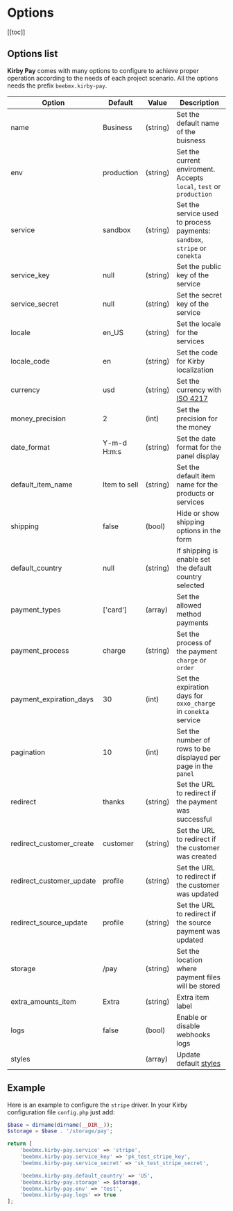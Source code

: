 # Options

[[toc]]

## Options list

**Kirby Pay** comes with many options to configure to achieve proper operation according to the needs of each project scenario. All the options needs the prefix `beebmx.kirby-pay`.

| Option | Default | Value | Description |
| ------ | ------- | ----- | ----------- |
| name | Business | (string) | Set the default name of the buisness |
| env | production | (string) | Set the current enviroment.  Accepts `local`, `test` or `production` |
| service | sandbox | (string) | Set the service used to process payments: `sandbox`, `stripe` or `conekta` |
| service_key | null | (string) | Set the public key of the service |
| service_secret | null | (string) | Set the secret key of the service |
| locale | en_US | (string) | Set the locale for the services |
| locale_code | en | (string) | Set the code for Kirby localization |
| currency | usd | (string) | Set the currency with [ISO 4217](https://en.wikipedia.org/wiki/ISO_4217) |
| money_precision | 2 | (int) | Set the precision for the money |
| date_format | Y-m-d H<span>:</span>m<span>:</span>s | (string) | Set the date format for the panel display |
| default_item_name | Item to sell |(string) | Set the default item name for the products or services |
| shipping | false | (bool) | Hide or show shipping options in the form |
| default_country | null | (string) | If shipping is enable set the default country selected |
| payment_types | ['card'] | (array) | Set the allowed method payments |
| payment_process | charge |(string) | Set the process of the payment `charge` or `order` |
| payment_expiration_days | 30 | (int) | Set the expiration days for `oxxo_charge` in `conekta` service |
| pagination | 10 | (int) | Set the number of rows to be displayed per page in the `panel` |
| redirect | thanks |(string) | Set the URL to redirect if the payment was successful |
| redirect_customer_create | customer |(string) | Set the URL to redirect if the customer was created |
| redirect_customer_update | profile |(string) | Set the URL to redirect if the customer was updated |
| redirect_source_update | profile |(string) | Set the URL to redirect if the source payment was updated |
| storage | /pay | (string) | Set the location where payment files will be stored |
| extra_amounts_item | Extra | (string) | Extra item label
| logs | false | (bool) | Enable or disable webhooks logs |
| styles |  | (array) | Update default [styles](/guide/styles) |

## Example

Here is an example to configure the `stripe` driver. In your Kirby configuration file `config.php`  just add:

```php
$base = dirname(dirname(__DIR__));
$storage = $base . '/storage/pay';

return [
    'beebmx.kirby-pay.service' => 'stripe',
    'beebmx.kirby-pay.service_key' => 'pk_test_stripe_key',
    'beebmx.kirby-pay.service_secret' => 'sk_test_stripe_secret',

    'beebmx.kirby-pay.default_country' => 'US',
    'beebmx.kirby-pay.storage' => $storage,
    'beebmx.kirby-pay.env' => 'test',
    'beebmx.kirby-pay.logs' => true
];
```